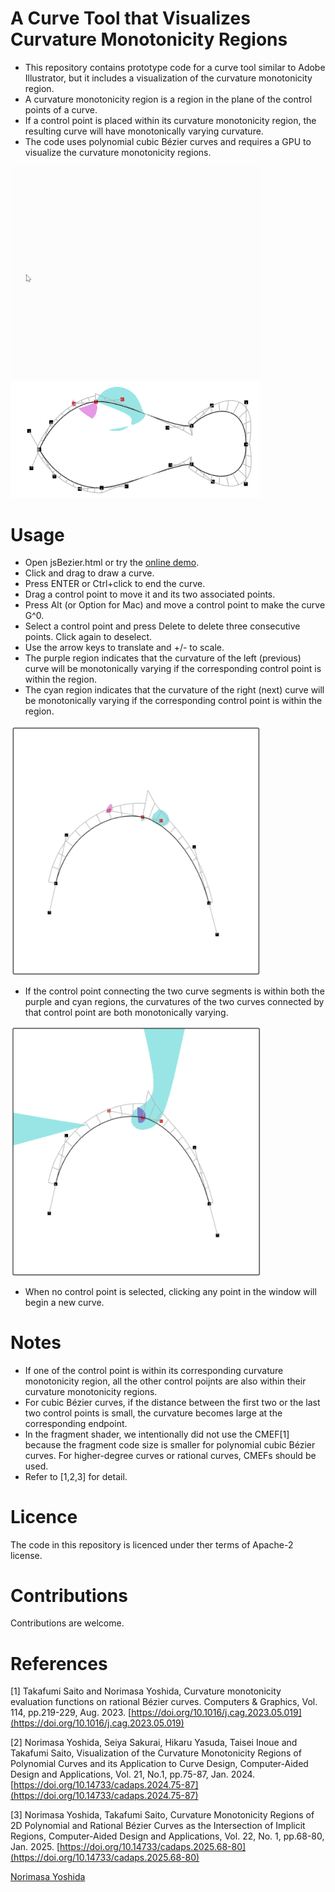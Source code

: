 # A Curve Tool that Visualizes Curvature Monotonicity Regions

- This repository contains prototype code for a curve tool similar to Adobe Illustrator, but it includes a visualization of the curvature monotonicity region.
- A curvature monotonicity region is a region in the plane of the control points of a curve.
- If a control point is placed within its curvature monotonicity region, the resulting curve will have monotonically varying curvature.
- The code uses polynomial cubic Bézier curves and requires a GPU to visualize the curvature monotonicity regions.
  
 <img src="Figs/demo.gif" alt="demo" width="400">
 <img src="Figs/fishOutline.png" alt="fishOutline.png" width="400">
  
# Usage

- Open jsBezier.html or try the [online demo](https://norimasayoshida.github.io/CurveToolWithCMRegion/jsBezier.html).
- Click and drag to draw a curve.
- Press ENTER or Ctrl+click to end the curve.
- Drag a control point to move it and its two associated points.
- Press Alt (or Option for Mac) and move a control point to make the curve G^0.
- Select a control point and press Delete to delete three consecutive points. Click again to deselect.
- Use the arrow keys to translate and +/- to scale.
- The purple region indicates that the curvature of the left (previous) curve will be monotonically varying if the corresponding control point is within the region.
- The cyan region indicates that the curvature of the right (next) curve will be monotonically varying if the corresponding control point is within the region.

<img src="Figs/TwoPoints.png" alt="TwoPoints.png" width="400">

- If the control point connecting the two curve segments is within both the purple and cyan regions, the curvatures of the two curves connected by that control point are both monotonically varying.

<img src="Figs/ConnectingPoint.png" alt="ConnectingPoint.png" width="400">

- When no control point is selected, clicking any point in the window will begin a new curve.

# Notes
- If one of the control point is within its corresponding curvature monotonicity region, all the other control poijnts are also within their curvature monotonicity regions.
- For cubic Bézier curves, if the distance between the first two or the last two control points is small, the curvature becomes large at the corresponding endpoint.
- In the fragment shader, we intentionally did not use the CMEF[1] because the fragment code size is smaller for polynomial cubic Bézier curves. For higher-degree curves or rational curves, CMEFs should be used.
- Refer to [1,2,3] for detail.

# Licence
The code in this repository is licenced under ther terms of Apache-2 license.

# Contributions
Contributions are welcome.

# References
[1] Takafumi Saito and Norimasa Yoshida, Curvature monotonicity evaluation functions on rational Bézier curves. Computers & Graphics, Vol. 114, pp.219-229, Aug. 2023. [https://doi.org/10.1016/j.cag.2023.05.019](https://doi.org/10.1016/j.cag.2023.05.019)

[2] Norimasa Yoshida, Seiya Sakurai, Hikaru Yasuda, Taisei Inoue and Takafumi Saito, Visualization of the Curvature Monotonicity Regions of Polynomial Curves and its Application to Curve Design, Computer-Aided Design and Applications, Vol. 21, No.1, pp.75-87, Jan. 2024. [https://doi.org/10.14733/cadaps.2024.75-87](https://doi.org/10.14733/cadaps.2024.75-87)

[3] Norimasa Yoshida, Takafumi Saito, Curvature Monotonicity Regions of 2D Polynomial and Rational Bézier Curves as the Intersection of Implicit Regions, Computer-Aided Design and Applications, Vol. 22, No. 1, pp.68-80, Jan. 2025.  [https://doi.org/10.14733/cadaps.2025.68-80](https://doi.org/10.14733/cadaps.2025.68-80)

[Norimasa Yoshida](https://sites.google.com/view/yoshida-lab-citnu/english/profile-e)
